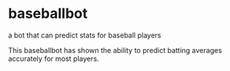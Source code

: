 # baseballbot
a bot that can predict stats for baseball players

This baseballbot has shown the ability to predict batting averages accurately for most players. 
